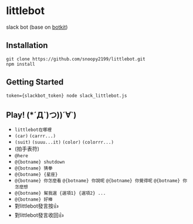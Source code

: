 # littlebot
slack bot (base on [botkit](https://github.com/howdyai/botkit))

## Installation
```
git clone https://github.com/snoopy2199/littlebot.git
npm install
```

## Getting Started
```
token={slackbot_token} node slack_littlebot.js
```

## Play! (*´Д\`)つ))´∀\`)
* `littlebot在哪裡`
* `(car)` `(carrr...)`
* `(suit)` `(suuu...it)` `(color)` `(colorrr...)`
* (拍手表符)
* `@here`
* `@{botname} shutdown`
* `@{botname} 猜拳`
* `@{botname} {星座}`
* `@{botname} 你怎麼看` `@{botname} 你說呢` `@{botname} 你覺得呢` `@{botname} 你怎麼想`
* `@{botname} 幫我選 {選項1} {選項2} ...`
* `@{botname} 好棒`
* 對littlebot發言按:+1:
* 對littlebot發言收回:+1: